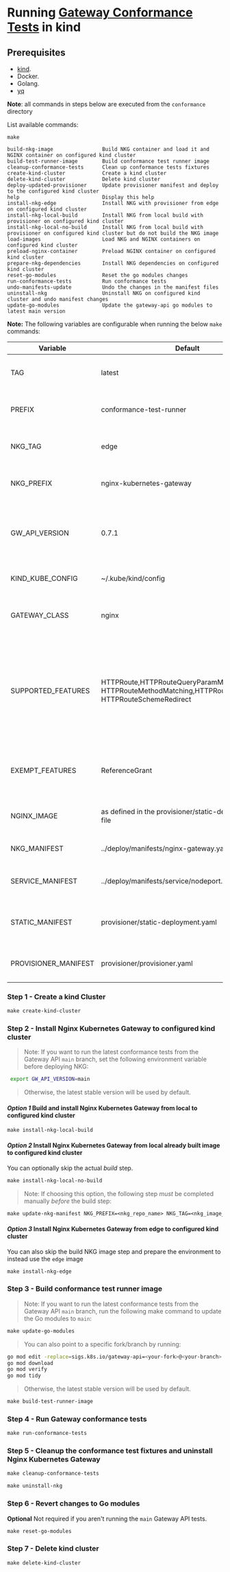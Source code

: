 # Running [Gateway Conformance Tests](https://gateway-api.sigs.k8s.io/concepts/conformance/#3-conformance-tests) in kind

## Prerequisites

- [kind](https://kind.sigs.k8s.io/).
- Docker.
- Golang.
- [yq](https://github.com/mikefarah/yq/#install)

**Note**: all commands in steps below are executed from the ```conformance``` directory

List available commands:

```shell
make
```

```text
build-nkg-image                Build NKG container and load it and NGINX container on configured kind cluster
build-test-runner-image        Build conformance test runner image
cleanup-conformance-tests      Clean up conformance tests fixtures
create-kind-cluster            Create a kind cluster
delete-kind-cluster            Delete kind cluster
deploy-updated-provisioner     Update provisioner manifest and deploy to the configured kind cluster
help                           Display this help
install-nkg-edge               Install NKG with provisioner from edge on configured kind cluster
install-nkg-local-build        Install NKG from local build with provisioner on configured kind cluster
install-nkg-local-no-build     Install NKG from local build with provisioner on configured kind cluster but do not build the NKG image
load-images                    Load NKG and NGINX containers on configured kind cluster
preload-nginx-container        Preload NGINX container on configured kind cluster
prepare-nkg-dependencies       Install NKG dependencies on configured kind cluster
reset-go-modules               Reset the go modules changes
run-conformance-tests          Run conformance tests
undo-manifests-update          Undo the changes in the manifest files
uninstall-nkg                  Uninstall NKG on configured kind cluster and undo manifest changes
update-go-modules              Update the gateway-api go modules to latest main version
```

**Note:** The following variables are configurable when running the below `make` commands:

| Variable                | Default                                                                                                       | Description                                                                                                               |
|-------------------------|---------------------------------------------------------------------------------------------------------------|---------------------------------------------------------------------------------------------------------------------------|
| TAG                     | latest                                                                                                        | The tag for the conformance test image                                                                                    |
| PREFIX                  | conformance-test-runner                                                                                       | The prefix for the conformance test image                                                                                 |
| NKG_TAG                 | edge                                                                                                          | The tag for the locally built NKG image                                                                                   |
| NKG_PREFIX              | nginx-kubernetes-gateway                                                                                      | The prefix for the locally built NKG image                                                                                |
| GW_API_VERSION          | 0.7.1                                                                                                         | Tag for the Gateway API version to check out. Set to `main` to get the latest version                                     |
| KIND_KUBE_CONFIG        | ~/.kube/kind/config                                                                                           | The location of the kubeconfig                                                                                            |
| GATEWAY_CLASS           | nginx                                                                                                         | The gateway class that should be used for the tests                                                                       |
| SUPPORTED_FEATURES      | HTTPRoute,HTTPRouteQueryParamMatching, HTTPRouteMethodMatching,HTTPRoutePortRedirect, HTTPRouteSchemeRedirect | The supported features that should be tested by the conformance tests. Ensure the list is comma separated with no spaces. |
| EXEMPT_FEATURES         | ReferenceGrant                                                                                                | The features that should not be tested by the conformance tests                                                           |
| NGINX_IMAGE             | as defined in the provisioner/static-deployment.yaml file                                                    | The NGINX image for the NKG deployments                                                                                   |
| NKG_MANIFEST | ../deploy/manifests/nginx-gateway.yaml                                                                           | The location of the NKG manifest                                                                               |
| SERVICE_MANIFEST | ../deploy/manifests/service/nodeport.yaml                                                                          | The location of the NKG Service manifest                                                                               |
| STATIC_MANIFEST | provisioner/static-deployment.yaml                                                                           | The location of the NKG static deployment manifest                                                                               |
| PROVISIONER_MANIFEST | provisioner/provisioner.yaml                                                                           | The location of the NKG provisioner manifest                                                                               |

### Step 1 - Create a kind Cluster

```makefile
make create-kind-cluster
```

### Step 2 - Install Nginx Kubernetes Gateway to configured kind cluster

> Note: If you want to run the latest conformance tests from the Gateway API `main` branch, set the following
> environment variable before deploying NKG:

```bash
 export GW_API_VERSION=main
```

> Otherwise, the latest stable version will be used by default.

#### *Option 1* Build and install Nginx Kubernetes Gateway from local to configured kind cluster

```makefile
make install-nkg-local-build
```

#### *Option 2* Install Nginx Kubernetes Gateway from local already built image to configured kind cluster
You can optionally skip the actual *build* step.

```makefile
make install-nkg-local-no-build
```

> Note:  If choosing this option, the following step *must* be completed manually *before* the build step:

```makefile
make update-nkg-manifest NKG_PREFIX=<nkg_repo_name> NKG_TAG=<nkg_image_tag>
```

#### *Option 3* Install Nginx Kubernetes Gateway from edge to configured kind cluster
You can also skip the build NKG image step and prepare the environment to instead use the `edge` image

```makefile
make install-nkg-edge
```

### Step 3 - Build conformance test runner image

> Note: If you want to run the latest conformance tests from the Gateway API `main` branch, run the following
> make command to update the Go modules to `main`:

 ```makefile
 make update-go-modules
 ```

> You can also point to a specific fork/branch by running:

 ```bash
 go mod edit -replace=sigs.k8s.io/gateway-api=<your-fork>@<your-branch>
 go mod download
 go mod verify
 go mod tidy
 ```

> Otherwise, the latest stable version will be used by default.

```makefile
make build-test-runner-image
```

### Step 4 - Run Gateway conformance tests

```makefile
make run-conformance-tests
```

### Step 5 - Cleanup the conformance test fixtures and uninstall Nginx Kubernetes Gateway

```makefile
make cleanup-conformance-tests
```

```makefile
make uninstall-nkg
```

### Step 6 - Revert changes to Go modules
**Optional** Not required if you aren't running the `main` Gateway API tests.

```makefile
make reset-go-modules
```

### Step 7 - Delete kind cluster

```makefile
make delete-kind-cluster
```

